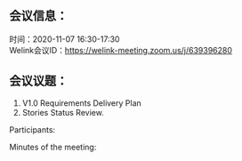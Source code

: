 会议信息：
------------

时间：2020-11-07 16:30-17:30  
Welink会议ID：https://welink-meeting.zoom.us/j/639396280


会议议题：
------------
 1. V1.0 Requirements Delivery Plan
 2. Stories Status Review.


Participants:    

 
Minutes of the meeting:  


